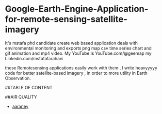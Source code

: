 # Google-Earth-Engine-Application-for-remote-sensing-satellite-imagery

It's mstafa phd candidate create web based application deals with environmental monitoring and exports  png map csv time series chart and gif animation and mp4 video. My YouTube is  YouTube.com/@geemap   my Linkedin.com/mstafafarahani 



these Remotesensing applications easily work with them , I write heavyyyyy code for better satellite-based imagery , in order to more utility in Earth Observation. 




##TABLE OF CONTENT

##AIR QUALITY 
- [aaraney](https://github.com/aaraney)



